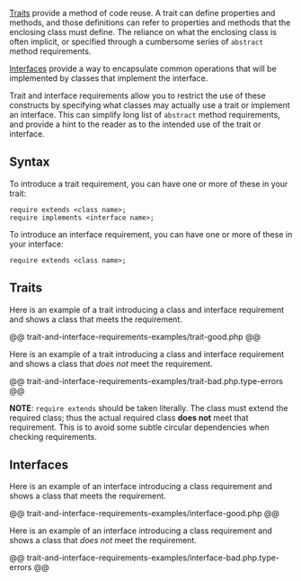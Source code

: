 [Traits](http://php.net/manual/en/language.oop5.traits.php) provide a method of code reuse. A trait can define properties and methods, and those definitions can refer to properties and methods that the enclosing class must define. The reliance on what the enclosing class is often implicit, or specified through a cumbersome series of `abstract` method requirements.

[Interfaces](http://php.net/manual/en/language.oop5.interfaces.php) provide a way to encapsulate common operations that will be implemented by classes that implement the interface.

Trait and interface requirements allow you to restrict the use of these constructs by specifying what classes may actually use a trait or implement an interface. This can simplify long list of `abstract` method requirements, and provide a hint to the reader as to the intended use of the trait or interface.

## Syntax

To introduce a trait requirement, you can have one or more of these in your trait:

```
require extends <class name>;
require implements <interface name>;
```

To introduce an interface requirement, you can have one or more of these in your interface:

```
require extends <class name>;
```

## Traits

Here is an example of a trait introducing a class and interface requirement and shows a class that meets the requirement.

@@ trait-and-interface-requirements-examples/trait-good.php @@

Here is an example of a trait introducing a class and interface requirement and shows a class that *does not* meet the requirement.

@@ trait-and-interface-requirements-examples/trait-bad.php.type-errors @@

**NOTE**: `require extends` should be taken literally. The class must extend the required class; thus the actual required class **does not** meet that requirement. This is to avoid some subtle circular dependencies when checking requirements.

## Interfaces

Here is an example of an interface introducing a class requirement and shows a class that meets the requirement.

@@ trait-and-interface-requirements-examples/interface-good.php @@

Here is an example of an interface introducing a class requirement and shows a class that *does not* meet the requirement.

@@ trait-and-interface-requirements-examples/interface-bad.php.type-errors @@
